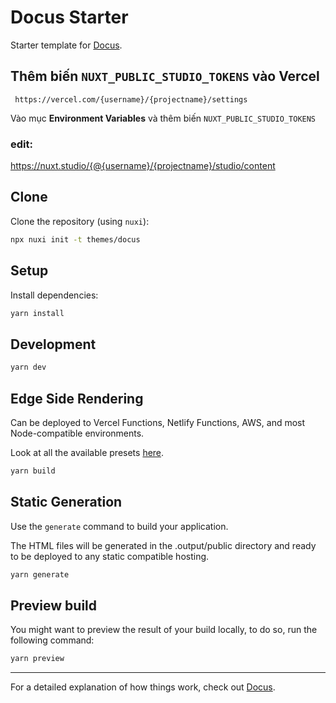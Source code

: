 # Docus Starter

Starter template for [Docus](https://docus.dev).

## Thêm biến `NUXT_PUBLIC_STUDIO_TOKENS` vào Vercel
` https://vercel.com/{username}/{projectname}/settings`

Vào mục **Environment Variables** và thêm biến `NUXT_PUBLIC_STUDIO_TOKENS`
### edit:
https://nuxt.studio/{@{username}/{projectname}/studio/content


## Clone

Clone the repository (using `nuxi`):

```bash
npx nuxi init -t themes/docus
```

## Setup

Install dependencies:

```bash
yarn install
```

## Development

```bash
yarn dev
```

## Edge Side Rendering

Can be deployed to Vercel Functions, Netlify Functions, AWS, and most Node-compatible environments.

Look at all the available presets [here](https://v3.nuxtjs.org/guide/deploy/presets).

```bash
yarn build
```

## Static Generation

Use the `generate` command to build your application.

The HTML files will be generated in the .output/public directory and ready to be deployed to any static compatible hosting.

```bash
yarn generate
```

## Preview build

You might want to preview the result of your build locally, to do so, run the following command:

```bash
yarn preview
```

---

For a detailed explanation of how things work, check out [Docus](https://docus.dev).
